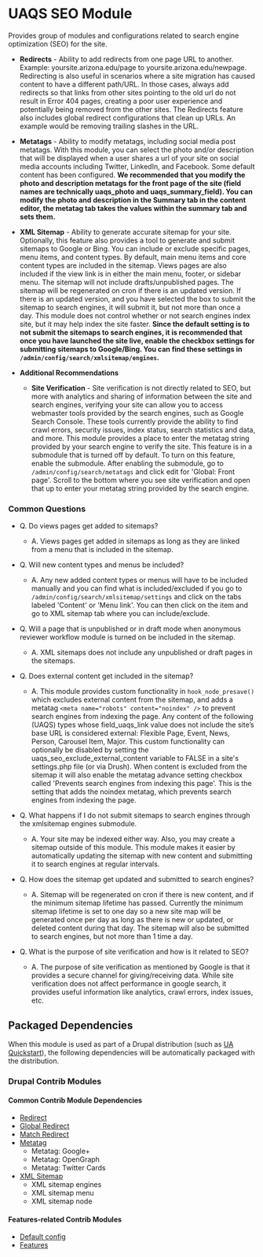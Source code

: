 # UAQS SEO Module

Provides group of modules and configurations related to search engine optimization (SEO) for the site.

* **Redirects** - Ability to add redirects from one page URL to another. Example: yoursite.arizona.edu/page to yoursite.arizona.edu/newpage. Redirecting is also useful in scenarios where a site migration has caused content to have a different path/URL. In those cases, always add redirects so that links from other sites pointing to the old url do not result in Error 404 pages, creating a poor user experience and potentially being removed from the other sites. The Redirects feature also includes global redirect configurations that clean up URLs. An example would be removing trailing slashes in the URL.

* **Metatags** - Ability to modify metatags, including social media post metatags. With this module, you can select the photo and/or description that will be displayed when a user shares a url of your site on social media accounts including Twitter, LinkedIn, and Facebook. Some default content has been configured. **We recommended that you modify the photo and description metatags for the front page of the site (field names are technically uaqs_photo and uaqs_summary_field). You can modify the photo and description in the Summary tab in the content editor, the metatag tab takes the values within the summary tab and sets them.**

* **XML Sitemap** - Ability to generate accurate sitemap for your site. Optionally, this feature also provides a tool to generate and submit sitemaps to Google or Bing. You can include or exclude specific pages, menu items, and content types. By default, main menu items and core content types are included in the sitemap. Views pages are also included if the view link is in either the main menu, footer, or sidebar menu. The sitemap will not include drafts/unpublished pages. The sitemap will be regenerated on cron if there is an updated version. If there is an updated version, and you have selected the box to submit the sitemap to search engines, it will submit it, but not more than once a day. This module does not control whether or not search engines index site, but it may help index the site faster. **Since the default setting is to not submit the sitemaps to search engines, it is recommended that once you have launched the site live, enable the checkbox settings for submitting sitemaps to Google/Bing. You can find these settings in `/admin/config/search/xmlsitemap/engines`.**

* **Additional Recommendations**
    + **Site Verification** - Site verification is not directly related to SEO, but more with analytics and sharing of information between the site and search engines, verifying your site can allow you to access webmaster tools provided by the search engines, such as Google Search Console. These tools currently provide the ability to find crawl errors, security issues, index status, search statistics and data, and more. This module provides a place to enter the metatag string provided by your search engine to verify the site. This feature is in a submodule that is turned off by default. To turn on this feature, enable the submodule. After enabling the submodule, go to `/admin/config/search/metatags` and click edit for 'Global: Front page'. Scroll to the bottom where you see site verification and open that up to enter your metatag string provided by the search engine.

### Common Questions
* Q. Do views pages get added to sitemaps?
    + A. Views pages get added in sitemaps as long as they are linked from a menu that is included in the sitemap.

* Q. Will new content types and menus be included?
    + A. Any new added content types or menus will have to be included manually and you can find what is included/excluded if you go to `/admin/config/search/xmlsitemap/settings` and click on the tabs labeled 'Content' or 'Menu link'. You can then click on the item and go to XML sitemap tab where you can include/exclude.

* Q. Will a page that is unpublished or in draft mode when anonymous reviewer workflow module is turned on be included in the sitemap.
    + A. XML sitemaps does not include any unpublished or draft pages in the sitemaps.

* Q. Does external content get included in the sitemap?
    + A. This module provides custom functionality in `hook_node_presave()` which excludes external content from the sitemap, and adds a metatag `<meta name="robots" content="noindex" />` to prevent search engines from indexing the page. Any content of the following (UAQS) types whose field_uaqs_link value does not include the site’s base URL is considered external: Flexible Page, Event, News, Person, Carousel Item, Major. This custom functionality can optionally be disabled by setting the uaqs_seo_exclude_external_content variable to FALSE in a site's settings.php file (or via Drush). When content is excluded from the sitemap it will also enable the metatag advance setting checkbox called 'Prevents search engines from indexing this page'. This is the setting that adds the noindex metatag, which prevents search engines from indexing the page.

* Q. What happens if I do not submit sitemaps to search engines through the xmlsitemap engines submodule.
    + A. Your site may be indexed either way. Also, you may create a sitemap outside of this module. This module makes it easier by automatically updating the sitemap with new content and submitting it to search engines at regular intervals.

* Q. How does the sitemap get updated and submitted to search engines?
    + A. Sitemap will be regenerated on cron if there is new content, and if the minimum sitemap lifetime has passed. Currently the minimum sitemap lifetime is set to one day so a new site map will be generated once per day as long as there is new or updated, or deleted content during that day. The sitemap will also be submitted to search engines, but not more than 1 time a day.

* Q. What is the purpose of site verification and how is it related to SEO?
    + A. The purpose of site verification as mentioned by Google is that it provides a secure channel for giving/receiving data. While site verification does not affect performance in google search, it provides useful information like analytics, crawl errors, index issues, etc.

## Packaged Dependencies

When this module is used as part of a Drupal distribution (such as [UA Quickstart](https://bitbucket.org/ua_drupal/ua_quickstart)), the following dependencies will be automatically packaged with the distribution.

### Drupal Contrib Modules

#### Common Contrib Module Dependencies
* [Redirect](https://www.drupal.org/project/redirect)
* [Global Redirect](https://www.drupal.org/project/globalredirect)
* [Match Redirect](https://www.drupal.org/project/match_redirect)
* [Metatag](https://www.drupal.org/project/metatag)
    + Metatag: Google+
    + Metatag: OpenGraph
    + Metatag: Twitter Cards
* [XML Sitemap](https://www.drupal.org/project/xmlsitemap)
    + XML sitemap engines
    + XML sitemap menu
    + XML sitemap node

#### Features-related Contrib Modules
* [Default config](https://www.drupal.org/project/defaultconfig)
* [Features](https://www.drupal.org/project/features)
